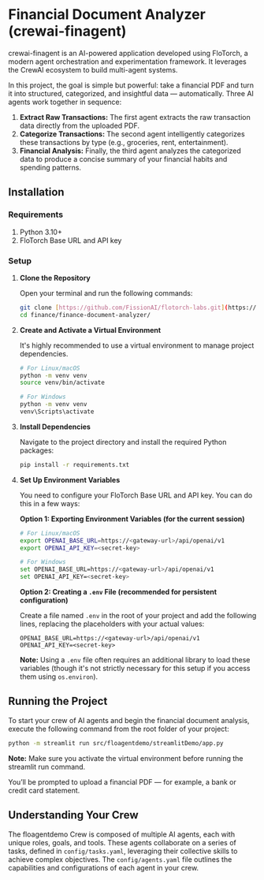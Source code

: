 # Financial Document Analyzer (crewai-finagent)

crewai-finagent is an AI-powered application developed using FloTorch, a modern agent orchestration and experimentation framework. It leverages the CrewAI ecosystem to build multi-agent systems.

In this project, the goal is simple but powerful: take a financial PDF and turn it into structured, categorized, and insightful data — automatically. Three AI agents work together in sequence:

1.  **Extract Raw Transactions:** The first agent extracts the raw transaction data directly from the uploaded PDF.
2.  **Categorize Transactions:** The second agent intelligently categorizes these transactions by type (e.g., groceries, rent, entertainment).
3.  **Financial Analysis:** Finally, the third agent analyzes the categorized data to produce a concise summary of your financial habits and spending patterns.

## Installation

### Requirements

1.  Python 3.10+
2.  FloTorch Base URL and API key

### Setup

1.  **Clone the Repository**

    Open your terminal and run the following commands:

    ```bash
    git clone [https://github.com/FissionAI/flotorch-labs.git](https://github.com/FissionAI/flotorch-labs.git)
    cd finance/finance-document-analyzer/
    ```

2.  **Create and Activate a Virtual Environment**

    It's highly recommended to use a virtual environment to manage project dependencies.

    ```bash
    # For Linux/macOS
    python -m venv venv
    source venv/bin/activate

    # For Windows
    python -m venv venv
    venv\Scripts\activate
    ```

3.  **Install Dependencies**

    Navigate to the project directory and install the required Python packages:

    ```bash
    pip install -r requirements.txt
    ```

4.  **Set Up Environment Variables**

    You need to configure your FloTorch Base URL and API key. You can do this in a few ways:

    **Option 1: Exporting Environment Variables (for the current session)**

    ```bash
    # For Linux/macOS
    export OPENAI_BASE_URL=https://<gateway-url>/api/openai/v1
    export OPENAI_API_KEY=<secret-key>

    # For Windows
    set OPENAI_BASE_URL=https://<gateway-url>/api/openai/v1
    set OPENAI_API_KEY=<secret-key>
    ```

    **Option 2: Creating a `.env` File (recommended for persistent configuration)**

    Create a file named `.env` in the root of your project and add the following lines, replacing the placeholders with your actual values:

    ```
    OPENAI_BASE_URL=https://<gateway-url>/api/openai/v1
    OPENAI_API_KEY=<secret-key>
    ```

    **Note:** Using a `.env` file often requires an additional library to load these variables (though it's not strictly necessary for this setup if you access them using `os.environ`).


## Running the Project

To start your crew of AI agents and begin the financial document analysis, execute the following command from the root folder of your project:

```bash
python -m streamlit run src/floagentdemo/streamlitDemo/app.py
```
**Note:** Make sure you activate the virtual environment before running the streamlit run command.

You’ll be prompted to upload a financial PDF — for example, a bank or credit card statement.

## Understanding Your Crew

The floagentdemo Crew is composed of multiple AI agents, each with unique roles, goals, and tools. These agents collaborate on a series of tasks, defined in `config/tasks.yaml`, leveraging their collective skills to achieve complex objectives. The `config/agents.yaml` file outlines the capabilities and configurations of each agent in your crew.
